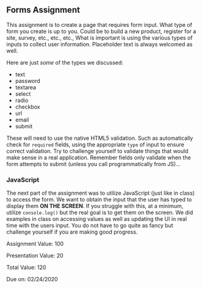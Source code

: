 ## Forms Assignment
This assignment is to create a page that requires form input.  What type of form you create is up to you.  Could be to build a new product, register for a site, survey, etc., etc., etc.,  What is important is using the various types of inputs to collect user information.  Placeholder text is always welcomed as well.  

Here are just _some_ of the types we discussed:
- text
- password
- textarea
- select
- radio
- checkbox
- url
- email
- submit

These will need to use the native HTML5 validation.  Such as automatically check for `required` fields, using the appropriate `type` of input to ensure correct validation.  Try to challenge yourself to validate things that would make sense in a real application. Remember fields only validate when the form attempts to submit (unless you call programmatically from JS)...

### JavaScript

The next part of the assignment was to utilize JavaScript (just like in class) to access the form.  We want to obtain the input that the user has typed to display them **ON THE SCREEN**.  If you struggle with this, at a minimum, utilize `console.log()` but the real goal is to get them on the screen.  We did examples in class on accessing values as well as updating the UI in real time with the users input.  You do not have to go quite as fancy but challenge yourself if you are making good progress.

Assignment Value:
100

Presentation Value:
20

Total Value:
120

Due on:
02/24/2020
